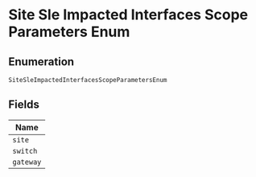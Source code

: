 
# Site Sle Impacted Interfaces Scope Parameters Enum

## Enumeration

`SiteSleImpactedInterfacesScopeParametersEnum`

## Fields

| Name |
|  --- |
| `site` |
| `switch` |
| `gateway` |

